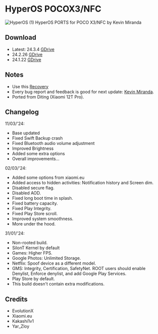 # HyperOS POCOX3/NFC
![HyperOS (1)](https://github.com/KevinMiranda26/HyperOS-POCOX3-NFC/assets/83476983/5d6b4d38-80e1-4f80-b8e3-3da794536502)
HyperOS PORTS for POCO X3/NFC by Kevin Miranda

## Download
- Latest: 24.3.4 [GDrive](https://drive.google.com/file/d/1Lld8UonFfY1zvXVls74VP8lBBtqQbVpQ/view?usp=sharing)
- 24.2.26 [GDrive](https://drive.google.com/file/d/1WG8INpBIniDFlvc128qkXaC68zBf-u7S/view?usp=sharing)
- 24.1.22 [GDrive](https://drive.google.com/file/d/1hMuN1FrKVbmY8Mfz5eqyq9cLAHcoAPyF/view?usp=drive_link)

## Notes
- Use this [Recovery](https://t.me/POCOHUB_Cloud/2148)
- Every bug report and feedback is good for next update: [Kevin Miranda](https://t.me/KevinMirandaPasiche).
- Ported from Diting (Xiaomi 12T Pro).

## Changelog
11/03/'24:
- Base updated
- Fixed Swift Backup crash
- Fixed Bluetooth audio volume adjustment
- Improved Brightness
- Added some extra options
- Overall improvements...

02/03/'24:
- Added some options from xiaomi.eu
- Added access to hidden activities: Notification history and Screen dim.
- Disabled secure flag.
- Disabled AOD.
- Fixed long boot time in splash.
- Fixed battery capacity.
- Fixed Play Integrity.
- Fixed Play Store scroll.
- Improved system smoothness.
- More under the hood.

31/01/'24:
- Non-rooted build.
- SilonT Kernel by default
- Games: Higher FPS.
- Google Photos: Unlimited Storage.
- Netflix: Spoof device as a different model.
- GMS: Integrity, Certification, SafetyNet. ROOT users should enable Denylist, Enforce denylist, and add Google Play Services.
- Play Store by default.
- This build doesn't contain extra modifications.

## Credits
- EvolutionX
- Xiaomi.eu
- Kakashi1v1
- Yar_Zloy



